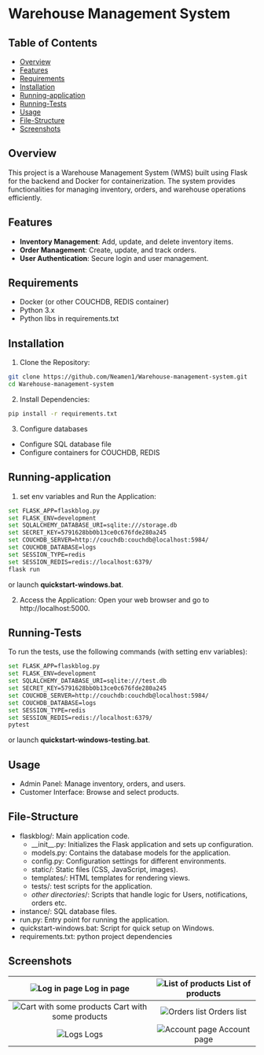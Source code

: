 # Warehouse Management System

## Table of Contents
- [Overview](#overview)
- [Features](#features)
- [Requirements](#requirements)
- [Installation](#installation)
- [Running-application](#Running-application)
- [Running-Tests](#Running-Tests)
- [Usage](#usage)
- [File-Structure](#File-Structure)
- [Screenshots](#screenshots)

## Overview
This project is a Warehouse Management System (WMS) built using Flask for the backend and Docker for containerization. The system provides functionalities for managing inventory, orders, and warehouse operations efficiently.

## Features
- **Inventory Management**: Add, update, and delete inventory items.
- **Order Management**: Create, update, and track orders.
- **User Authentication**: Secure login and user management.

## Requirements
- Docker (or other COUCHDB, REDIS container)
- Python 3.x
- Python libs in requirements.txt 

## Installation
1. Clone the Repository:
```sh
git clone https://github.com/Neamen1/Warehouse-management-system.git
cd Warehouse-management-system
```

2. Install Dependencies:
```sh
pip install -r requirements.txt
```

3. Configure databases
- Configure SQL database file
- Configure containers for COUCHDB, REDIS

## Running-application

1. set env variables and Run the Application:
```sh
set FLASK_APP=flaskblog.py
set FLASK_ENV=development
set SQLALCHEMY_DATABASE_URI=sqlite:///storage.db
set SECRET_KEY=5791628bb0b13ce0c676fde280a245
set COUCHDB_SERVER=http://couchdb:couchdb@localhost:5984/
set COUCHDB_DATABASE=logs
set SESSION_TYPE=redis
set SESSION_REDIS=redis://localhost:6379/
flask run
```
or launch **quickstart-windows.bat**.

2. Access the Application:
Open your web browser and go to http://localhost:5000.

## Running-Tests
To run the tests, use the following commands (with setting env variables):
```sh
set FLASK_APP=flaskblog.py
set FLASK_ENV=development
set SQLALCHEMY_DATABASE_URI=sqlite:///test.db
set SECRET_KEY=5791628bb0b13ce0c676fde280a245
set COUCHDB_SERVER=http://couchdb:couchdb@localhost:5984/
set COUCHDB_DATABASE=logs
set SESSION_TYPE=redis
set SESSION_REDIS=redis://localhost:6379/
pytest
```
or launch **quickstart-windows-testing.bat**.

## Usage
- Admin Panel: Manage inventory, orders, and users.
- Customer Interface: Browse and select products.

## File-Structure
- flaskblog/: Main application code.
  - \_\_init\_\_.py: Initializes the Flask application and sets up configuration.
  - models.py: Contains the database models for the application.
  - config.py: Configuration settings for different environments.
  - static/: Static files (CSS, JavaScript, images).
  - templates/: HTML templates for rendering views.
  - tests/: test scripts for the application.
  - *other directories*/: Scripts that handle logic for Users, notifications, orders etc.
- instance/: SQL database files.
- run.py: Entry point for running the application.
- quickstart-windows.bat: Script for quick setup on Windows.
- requirements.txt: python project dependencies

## Screenshots
|![Log in page](https://github.com/user-attachments/assets/eedf726b-e248-4a8e-9dca-26b32a0a70fd) Log in page|![List of products](https://github.com/user-attachments/assets/d65e478a-ca20-4b79-93b4-b53816abd135) List of products|
|:---:|:---:|
|![Cart with some products](https://github.com/user-attachments/assets/eab042e6-3b0d-4c58-b9a2-f832027d1cbc) Cart with some products|![Orders list](https://github.com/user-attachments/assets/46f6d5aa-b30e-41ab-9f4c-37962358f6c2) Orders list|
|![Logs](https://github.com/user-attachments/assets/aa19eb24-2d15-4ced-aec8-9ccec67c6102) Logs|![Account page](https://github.com/user-attachments/assets/d790bc4d-7c54-4f40-bbb4-8d0a7bb3e0f2) Account page|

